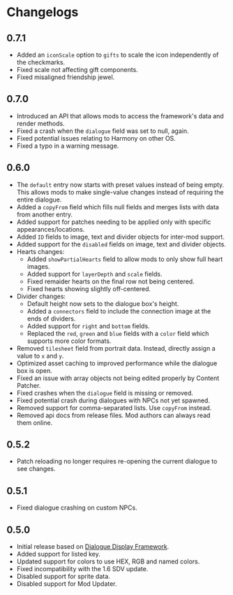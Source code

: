 # Changelogs

## 0.7.1
 * Added an `iconScale` option to `gifts` to scale the icon independently of the checkmarks.
 * Fixed scale not affecting gift components.
 * Fixed misaligned friendship jewel.

## 0.7.0
* Introduced an API that allows mods to access the framework's data and render methods.
* Fixed a crash when the `dialogue` field was set to null, again.
* Fixed potential issues relating to Harmony on other OS.
* Fixed a typo in a warning message.

## 0.6.0
* The `default` entry now starts with preset values instead of being empty. This allows mods to make single-value changes instead of requiring the entire dialogue.
* Added a `copyFrom` field which fills null fields and merges lists with data from another entry.
* Added support for patches needing to be applied only with specific appearances/locations.
* Added `ID` fields to image, text and divider objects for inter-mod support.
* Added support for the `disabled` fields on image, text and divider objects.
* Hearts changes:
    * Added `showPartialHearts` field to allow mods to only show full heart images.
    * Added support for `layerDepth` and `scale` fields.
    * Fixed remaider hearts on the final row not being centered.
    * Fixed hearts showing slightly off-centered.
* Divider changes:
	* Default height now sets to the dialogue box's height.
    * Added a `connectors` field to include the connection image at the ends of dividers.
    * Added support for `right` and `bottom` fields.
    * Replaced the `red`, `green` and `blue` fields with a `color` field which supports more color formats.
* Removed `tilesheet` field from portrait data. Instead, directly assign a value to `x` and `y`.
* Optimized asset caching to improved performance while the dialogue box is open.
* Fixed an issue with array objects not being edited properly by Content Patcher.
* Fixed crashes when the `dialogue` field is missing or removed.
* Fixed potential crash during dialogues with NPCs not yet spawned.
* Removed support for comma-separated lists. Use `copyFrom` instead.
* Removed api docs from release files. Mod authors can always read them online.

## 0.5.2
* Patch reloading no longer requires re-opening the current dialogue to see changes.

## 0.5.1
* Fixed dialogue crashing on custom NPCs.

## 0.5.0
* Initial release based on [Dialogue Display Framework](https://github.com/aedenthorn/StardewValleyMods/tree/master/DialogueDisplayFramework).
* Added support for listed key.
* Updated support for colors to use HEX, RGB and named colors.
* Fixed incompatibility with the 1.6 SDV update.
* Disabled support for sprite data.
* Disabled support for Mod Updater.